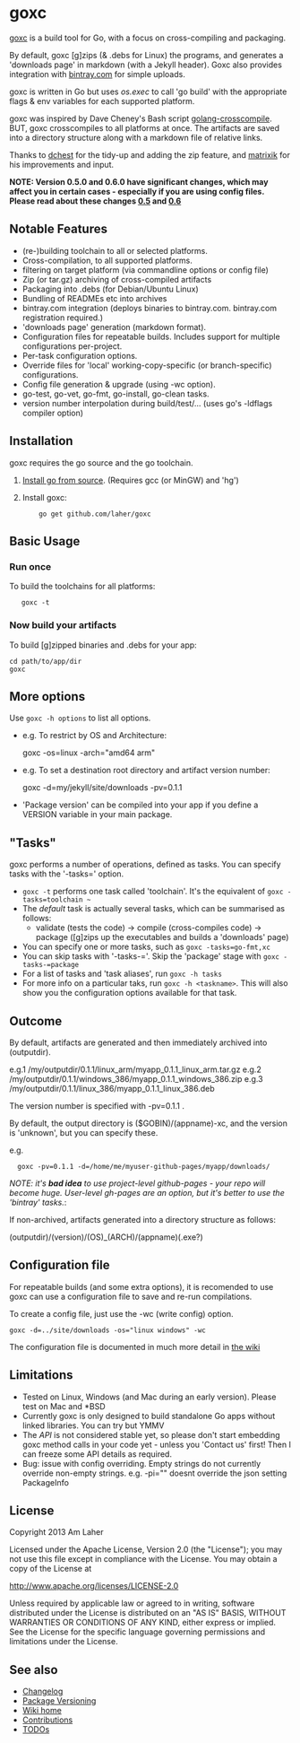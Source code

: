 goxc
====

[goxc](http://www.laher.net.nz/goxc) is a build tool for Go, with a focus on cross-compiling and packaging.

By default, goxc [g]zips (& .debs for Linux) the programs, and generates a 'downloads page' in markdown (with a Jekyll header). Goxc also provides integration with [bintray.com](https://bintray.com) for simple uploads.

goxc is written in Go but uses *os.exec* to call 'go build' with the appropriate flags & env variables for each supported platform.

goxc was inspired by Dave Cheney's Bash script [golang-crosscompile](https://github.com/davecheney/golang-crosscompile).
BUT, goxc crosscompiles to all platforms at once. The artifacts are saved into a directory structure along with a markdown file of relative links.

Thanks to [dchest](https://github.com/dchest) for the tidy-up and adding the zip feature, and [matrixik](https://bitbucket.org/matrixik) for his improvements and input.

**NOTE: Version 0.5.0 and 0.6.0 have significant changes, which may affect you in certain cases - especially if you are using config files.**
**Please read about these changes [0.5](https://github.com/laher/goxc/wiki/upgrading-0.5) and [0.6](https://github.com/laher/goxc/issues/7)**

Notable Features
----------------
 * (re-)building toolchain to all or selected platforms.
 * Cross-compilation, to all supported platforms.
 * filtering on target platform (via commandline options or config file)
 * Zip (or tar.gz) archiving of cross-compiled artifacts
 * Packaging into .debs (for Debian/Ubuntu Linux)
 * Bundling of READMEs etc into archives
 * bintray.com integration (deploys binaries to bintray.com. bintray.com registration required.)
 * 'downloads page' generation (markdown format).
 * Configuration files for repeatable builds. Includes support for multiple configurations per-project.
 * Per-task configuration options.
 * Override files for 'local' working-copy-specific (or branch-specific) configurations.
 * Config file generation & upgrade (using -wc option).
 * go-test, go-vet, go-fmt, go-install, go-clean tasks.
 * version number interpolation during build/test/... (uses go's -ldflags compiler option)

Installation
--------------
goxc requires the go source and the go toolchain.

 1. [Install go from source](http://golang.org/doc/install/source). (Requires gcc (or MinGW) and 'hg')

 2. Install goxc:

            go get github.com/laher/goxc

Basic Usage
-----------

### Run once

To build the toolchains for all platforms:

       goxc -t

### Now build your artifacts

To build [g]zipped binaries and .debs for your app:

	cd path/to/app/dir
	goxc


More options
------------

Use `goxc -h options` to list all options.

 * e.g. To restrict by OS and Architecture:

	goxc -os=linux -arch="amd64 arm"

 * e.g. To set a destination root directory and artifact version number:

	goxc -d=my/jekyll/site/downloads -pv=0.1.1

 * 'Package version' can be compiled into your app if you define a VERSION variable in your main package.

"Tasks"
-------

goxc performs a number of operations, defined as tasks. You can specify tasks with the '-tasks=' option.

 * `goxc -t` performs one task called 'toolchain'. It's the equivalent of `goxc -tasks=toolchain ~`
 * The *default* task is actually several tasks, which can be summarised as follows:
    * validate (tests the code) -> compile (cross-compiles code) -> package ([g]zips up the executables and builds a 'downloads' page)
 * You can specify one or more tasks, such as `goxc -tasks=go-fmt,xc`
 * You can skip tasks with '-tasks-='. Skip the 'package' stage with `goxc -tasks-=package`
 * For a list of tasks and 'task aliases', run `goxc -h tasks`
 * For more info on a particular taks, run `goxc -h <taskname>`. This will also show you the configuration options available for that task.

Outcome
-------

By default, artifacts are generated and then immediately archived into (outputdir).

e.g.1 /my/outputdir/0.1.1/linux_arm/myapp_0.1.1_linux_arm.tar.gz
e.g.2 /my/outputdir/0.1.1/windows_386/myapp_0.1.1_windows_386.zip
e.g.3 /my/outputdir/0.1.1/linux_386/myapp_0.1.1_linux_386.deb

The version number is specified with -pv=0.1.1 .

By default, the output directory is ($GOBIN)/(appname)-xc, and the version is 'unknown', but you can specify these.

e.g.

      goxc -pv=0.1.1 -d=/home/me/myuser-github-pages/myapp/downloads/

*NOTE: it's **bad idea** to use project-level github-pages - your repo will become huge. User-level gh-pages are an option, but it's better to use the 'bintray' tasks.*:

If non-archived, artifacts generated into a directory structure as follows:

 (outputdir)/(version)/(OS)_(ARCH)/(appname)(.exe?)

Configuration file
-----------------

For repeatable builds (and some extra options), it is recomended to use goxc can use a configuration file to save and re-run compilations.

To create a config file, just use the -wc (write config) option.

	goxc -d=../site/downloads -os="linux windows" -wc

The configuration file is documented in much more detail in [the wiki](https://github.com/laher/goxc/wiki/config)

Limitations
-----------

 * Tested on Linux, Windows (and Mac during an early version). Please test on Mac and *BSD
 * Currently goxc is only designed to build standalone Go apps without linked libraries. You can try but YMMV
 * The *API* is not considered stable yet, so please don't start embedding goxc method calls in your code yet - unless you 'Contact us' first! Then I can freeze some API details as required.
 * Bug: issue with config overriding. Empty strings do not currently override non-empty strings. e.g. -pi="" doesnt override the json setting PackageInfo

License
-------

   Copyright 2013 Am Laher

   Licensed under the Apache License, Version 2.0 (the "License");
   you may not use this file except in compliance with the License.
   You may obtain a copy of the License at

   http://www.apache.org/licenses/LICENSE-2.0

   Unless required by applicable law or agreed to in writing, software
   distributed under the License is distributed on an "AS IS" BASIS,
   WITHOUT WARRANTIES OR CONDITIONS OF ANY KIND, either express or implied.
   See the License for the specific language governing permissions and
   limitations under the License.

See also
--------
 * [Changelog](https://github.com/laher/goxc/wiki/changelog)
 * [Package Versioning](https://github.com/laher/goxc/wiki/versioning)
 * [Wiki home](https://github.com/laher/goxc/wiki)
 * [Contributions](https://github.com/laher/goxc/wiki/contributions)
 * [TODOs](https://github.com/laher/goxc/wiki/todo)
